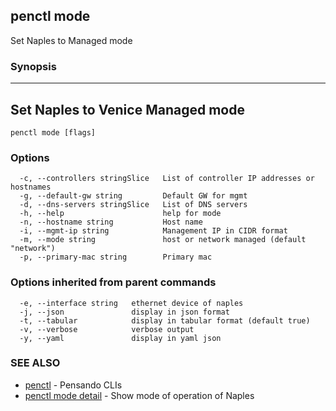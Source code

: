 ## penctl mode

Set Naples to Managed mode

### Synopsis



-----------------------------------
 Set Naples to Venice Managed mode 
-----------------------------------


```
penctl mode [flags]
```

### Options

```
  -c, --controllers stringSlice   List of controller IP addresses or hostnames
  -g, --default-gw string         Default GW for mgmt
  -d, --dns-servers stringSlice   List of DNS servers
  -h, --help                      help for mode
  -n, --hostname string           Host name
  -i, --mgmt-ip string            Management IP in CIDR format
  -m, --mode string               host or network managed (default "network")
  -p, --primary-mac string        Primary mac
```

### Options inherited from parent commands

```
  -e, --interface string   ethernet device of naples
  -j, --json               display in json format
  -t, --tabular            display in tabular format (default true)
  -v, --verbose            verbose output
  -y, --yaml               display in yaml json
```

### SEE ALSO
* [penctl](penctl.md)	 - Pensando CLIs
* [penctl mode detail](penctl_mode_detail.md)	 - Show mode of operation of Naples

